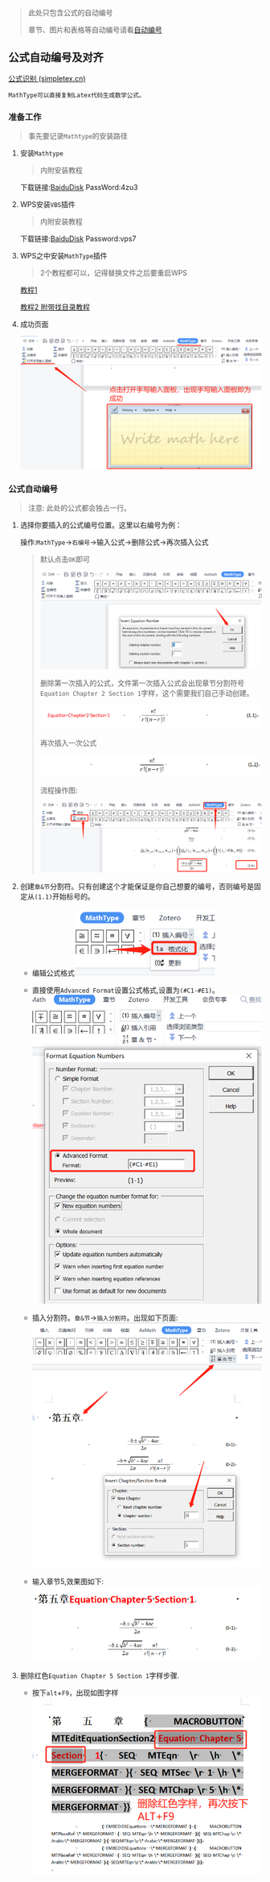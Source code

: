 > 此处只包含公式的自动编号
>
> 章节、图片和表格等自动编号请看[自动编号](./Chapter.md)

## 公式自动编号及对齐

[公式识别 (simpletex.cn)](https://www.simpletex.cn/ai/latex_ocr) 

```shell
MathType可以直接复制Latex代码生成数学公式。
```



### 准备工作

> 事先要记录`Mathtype`的安装路径

1. 安装`Mathtype`

   > 内附安装教程

   下载链接:[BaiduDisk](https://pan.baidu.com/s/1TzySjNcx42QH-1p-yuar9g ) PassWord:4zu3

2. WPS安装`VBS`插件

   > 内附安装教程

   下载链接:[BaiduDisk](https://pan.baidu.com/s/1A9USjBV7sGV3q16PS0z2oQ ) Password:vps7

3. WPS之中安装`MathType`插件

   > 2个教程都可以，记得替换文件之后要重启WPS

   [教程1](https://zhuanlan.zhihu.com/p/492369639) 

   [教程2 附带找目录教程](https://blog.csdn.net/Bkhole/article/details/124477679) 

4. 成功页面

   ![成功页面](.\assets\1689296519985.png)



### 公式自动编号

> 注意: 此处的公式都会独占一行。

1. 选择你要插入的公式编号位置。这里以右编号为例：

   操作:`MathType`$\rightarrow$`右编号`$\rightarrow$输入公式$\rightarrow$删除公式$\rightarrow$再次插入公式

   > 默认点击`OK`即可
   >
   > ![点击](.\assets\1689297566101.png)
   >
   > 删除第一次插入的公式，文件第一次插入公式会出现章节分割符号`Equation Chapter 2 Section 1`字样，这个需要我们自己手动创建。
   >
   > ![第一次的公式](.\assets\1689297826571.png)
   >
   > 再次插入一次公式
   >
   > ![第二次公式](.\assets\1689297866774.png)
   >
   > 流程操作图:
   >
   > ![效果](.\assets\1689297254105.png)

2. 创建`章&节`分割符。只有创建这个才能保证是你自己想要的编号，否则编号是固定从`(1.1)`开始标号的。

   - 编辑公式格式![1689298664695](.\assets\1689298664695.png)

   - 直接使用`Advanced Format`设置公式格式,设置为`(#C1-#E1)`。
     ![1689298808363](.\assets\1689298808363.png)

   - 插入分割符。`章&节`$\rightarrow$`插入分割符`。出现如下页面:
     ![1689427855169](.\assets\1689427855169.png)

   - 输入章节5,效果图如下:
     ![1689428103633](.\assets\1689428103633.png)

3. 删除红色`Equation Chapter 5 Section 1`字样步骤.      

   - 按下`alt`+`F9`，出现如图字样
     ![1689428385502](.\assets\1689428385502.png)